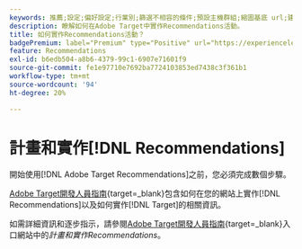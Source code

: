 ```yaml
---
keywords: 推薦;設定;偏好設定;行業別;篩選不相容的條件;預設主機群組;縮圖基底 url;建議 api token
description: 瞭解如何在Adobe Target中實作Recommendations活動。
title: 如何實作Recommendations活動？
badgePremium: label="Premium" type="Positive" url="https://experienceleague.adobe.com/docs/target/using/introduction/intro.html?lang=zh-Hant#premium newtab=true" tooltip="檢視Target Premium包含的內容。"
feature: Recommendations
exl-id: b6edb504-a8b6-4379-99c1-6907e71601f9
source-git-commit: fe1e97710e7692ba7724103853ed7438c3f361b1
workflow-type: tm+mt
source-wordcount: '94'
ht-degree: 20%

---
```


# 計畫和實作[!DNL Recommendations]

開始使用[!DNL Adobe Target Recommendations]之前，您必須完成數個步驟。

[Adobe Target開發人員指南](https://experienceleague.adobe.com/docs/target-dev/developer/overview.html?lang=zh-Hant){target=_blank}包含如何在您的網站上實作[!DNL Recommendations]以及如何實作[!DNL Target]的相關資訊。

如需詳細資訊和逐步指示，請參閱[Adobe Target開發人員指南](https://experienceleague.adobe.com/docs/target-dev/developer/recommendations.html?lang=zh-Hant){target=_blank}入口網站中的&#x200B;*計畫和實作Recommendations*。
